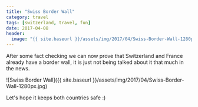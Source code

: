 ```yaml
---
title: "Swiss Border Wall"
category: travel
tags: [switzerland, travel, fun]
date: 2017-04-08
header:
  image: "{{ site.baseurl }}/assets/img/2017/04/Swiss-Border-Wall-1280px.jpg"
---
```


After some fact checking we can now prove that Switzerland and France already have a border wall, it is just not being talked about it that much in the news. 

![Swiss Border Wall]({{ site.baseurl }}/assets/img/2017/04/Swiss-Border-Wall-1280px.jpg)

Let's hope it keeps both countries safe :) 



